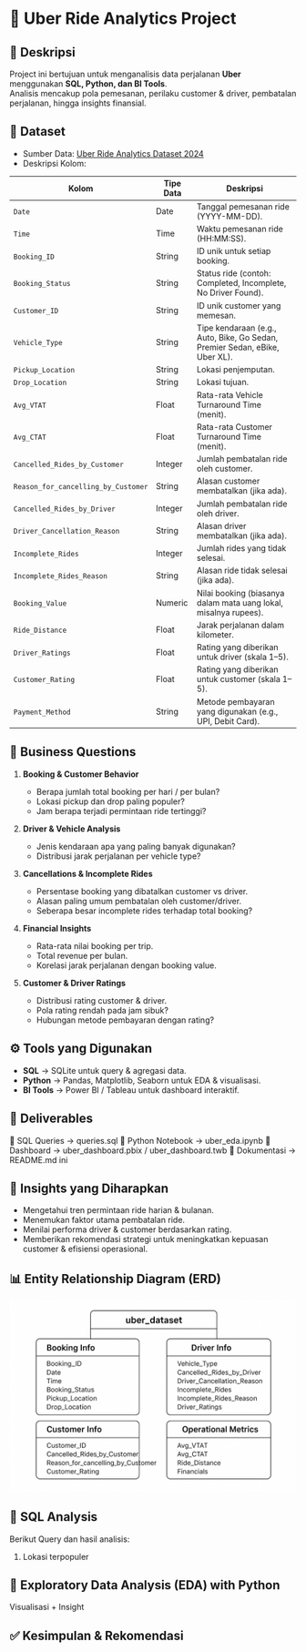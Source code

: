 # 🚖 Uber Ride Analytics Project

## 📌 Deskripsi
Project ini bertujuan untuk menganalisis data perjalanan **Uber** menggunakan **SQL, Python, dan BI Tools**.  
Analisis mencakup pola pemesanan, perilaku customer & driver, pembatalan perjalanan, hingga insights finansial.  

## 📂 Dataset
- Sumber Data: [Uber Ride Analytics Dataset 2024](https://www.kaggle.com/datasets/yashdevladdha/uber-ride-analytics-dashboard)
- Deskripsi Kolom:

| Kolom                           | Tipe Data   | Deskripsi |
|--------------------------------|-------------|-----------|
| `Date`                         | Date        | Tanggal pemesanan ride (YYYY-MM-DD). |
| `Time`                         | Time        | Waktu pemesanan ride (HH:MM:SS). |
| `Booking_ID`                   | String      | ID unik untuk setiap booking. |
| `Booking_Status`               | String      | Status ride (contoh: Completed, Incomplete, No Driver Found). |
| `Customer_ID`                  | String      | ID unik customer yang memesan. |
| `Vehicle_Type`                 | String      | Tipe kendaraan (e.g., Auto, Bike, Go Sedan, Premier Sedan, eBike, Uber XL). |
| `Pickup_Location`              | String      | Lokasi penjemputan. |
| `Drop_Location`                | String      | Lokasi tujuan. |
| `Avg_VTAT`                     | Float       | Rata-rata Vehicle Turnaround Time (menit). |
| `Avg_CTAT`                     | Float       | Rata-rata Customer Turnaround Time (menit). |
| `Cancelled_Rides_by_Customer`  | Integer     | Jumlah pembatalan ride oleh customer. |
| `Reason_for_cancelling_by_Customer` | String | Alasan customer membatalkan (jika ada). |
| `Cancelled_Rides_by_Driver`    | Integer     | Jumlah pembatalan ride oleh driver. |
| `Driver_Cancellation_Reason`   | String      | Alasan driver membatalkan (jika ada). |
| `Incomplete_Rides`             | Integer     | Jumlah rides yang tidak selesai. |
| `Incomplete_Rides_Reason`      | String      | Alasan ride tidak selesai (jika ada). |
| `Booking_Value`                | Numeric     | Nilai booking (biasanya dalam mata uang lokal, misalnya rupees). |
| `Ride_Distance`                | Float       | Jarak perjalanan dalam kilometer. |
| `Driver_Ratings`               | Float       | Rating yang diberikan untuk driver (skala 1–5). |
| `Customer_Rating`              | Float       | Rating yang diberikan untuk customer (skala 1–5). |
| `Payment_Method`               | String      | Metode pembayaran yang digunakan (e.g., UPI, Debit Card). |

## 🎯 Business Questions

1. **Booking & Customer Behavior**
   - Berapa jumlah total booking per hari / per bulan?
   - Lokasi pickup dan drop paling populer?
   - Jam berapa terjadi permintaan ride tertinggi?

2. **Driver & Vehicle Analysis**
   - Jenis kendaraan apa yang paling banyak digunakan?
   - Distribusi jarak perjalanan per vehicle type?

3. **Cancellations & Incomplete Rides**
   - Persentase booking yang dibatalkan customer vs driver.
   - Alasan paling umum pembatalan oleh customer/driver.
   - Seberapa besar incomplete rides terhadap total booking?

4. **Financial Insights**
   - Rata-rata nilai booking per trip.
   - Total revenue per bulan.
   - Korelasi jarak perjalanan dengan booking value.

5. **Customer & Driver Ratings**
   - Distribusi rating customer & driver.
   - Pola rating rendah pada jam sibuk?
   - Hubungan metode pembayaran dengan rating?

## ⚙️ Tools yang Digunakan
- **SQL** → SQLite untuk query & agregasi data.  
- **Python** → Pandas, Matplotlib, Seaborn untuk EDA & visualisasi.  
- **BI Tools** → Power BI / Tableau untuk dashboard interaktif.

## 📌 Deliverables
📂 SQL Queries → queries.sql
📂 Python Notebook → uber_eda.ipynb
📂 Dashboard → uber_dashboard.pbix / uber_dashboard.twb
📂 Dokumentasi → README.md ini

## 🚀 Insights yang Diharapkan
- Mengetahui tren permintaan ride harian & bulanan.
- Menemukan faktor utama pembatalan ride.
- Menilai performa driver & customer berdasarkan rating.
- Memberikan rekomendasi strategi untuk meningkatkan kepuasan customer & efisiensi operasional.


## 📊 Entity Relationship Diagram (ERD)
![Uber Dataset ERD](images/uber_erd.png)

## 🔎 SQL Analysis
Berikut Query dan hasil analisis:
1. Lokasi terpopuler

## 📑 Exploratory Data Analysis (EDA) with Python
Visualisasi + Insight


## ✅ Kesimpulan & Rekomendasi
